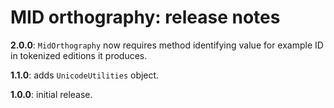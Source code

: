 # MID orthography: release notes

**2.0.0**: `MidOrthography` now requires method identifying value for example ID in tokenized editions it produces.

**1.1.0**: adds `UnicodeUtilities` object.

**1.0.0**: initial release.
